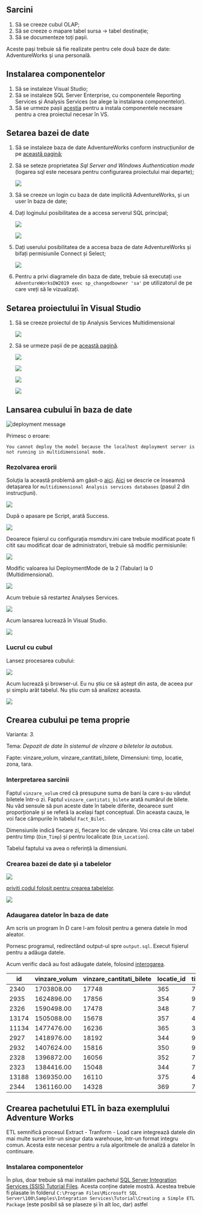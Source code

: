 ## Sarcini

1. Să se creeze cubul OLAP;
2. Să se creeze o mapare tabel sursa -> tabel destinație;
3. Să se documenteze toți pașii.

Aceste pași trebuie să fie realizate pentru cele două baze de date: AdventureWorks și una personală.


## Instalarea componentelor

1. Să se instaleze Visual Studio;
2. Să se instaleze SQL Server Enterprise, cu componentele Reporting Services și Analysis Services (se alege la instalarea componentelor).
3. Să se urmeze pașii [aceștia](https://learn.microsoft.com/en-us/sql/ssdt/download-sql-server-data-tools-ssdt?view=sql-server-ver16) pentru a instala componentele necesare pentru a crea proiectul necesar în VS.


## Setarea bazei de date

1. Să se instaleze baza de date AdventureWorks conform instrucțiunilor de pe [această pagină](https://learn.microsoft.com/en-us/sql/samples/adventureworks-install-configure?view=sql-server-ver16&tabs=ssms);
2. Să se seteze proprietatea *Sql Server and Windows Authentication mode* (logarea sql este necesara pentru configurarea proiectului mai departe);
   
   ![](images/login_sql_server.png)

3. Să se creeze un login cu baza de date implicită AdventureWorks, și un user în baza de date;
   
4. Dați loginului posibilitatea de a accesa serverul SQL principal;
   
   ![](images/login_config.png)

   ![](images/login_config1.png)

5. Dați userului posibilitatea de a accesa baza de date AdventureWorks și bifați permisiunile Connect și Select;

    ![](images/user_config.png)

6. Pentru a privi diagramele din baza de date, trebuie să executați `use AdventureWorksDW2019 exec sp_changedbowner 'sa'` pe utilizatorul de pe care vreți să le vizualizați.


## Setarea proiectului în Visual Studio

1. Să se creeze proiectul de tip Analysis Services Multidimensional

    ![](images/vs_project_create.png)

2. Să se urmeze pașii de pe [această pagină](https://shristi08.medium.com/creating-cube-in-ssas-3c7e0fa5dd9f).

    ![](images/cube_1.png)

    ![](images/cube_2.png)

    ![](images/cube_3.png)

    ![](images/cube_diagram.png)

## Lansarea cubului în baza de date

<!-- Dacă ne uităm la meniul de lansare (deployment) în proiectul în Visual Studio, vedem următoarea eroare:

```
Either the user, 'DESKTOP-SSIOI5J\Anton', does not have access to the 'AdventureWorks1' database, or the database does not exist.
```

Acum dacă ne uităm la setările bazei de date, vedem că numele bazei de date este AdventureWorks1, însă așa baza de date nu există. 

![database name](images/AdventureWorks1.png) -->


![deployment message](images/deployment_message.png)

Primesc o eroare:

```
You cannot deploy the model because the localhost deployment server is not running in multidimensional mode.
```

### Rezolvarea erorii

Soluția la această problemă am găsit-o [aici](https://www.sanssql.com/2013/11/change-ssas-deployment-mode-from.html). 
[Aici](https://learn.microsoft.com/en-us/analysis-services/multidimensional-models/attach-and-detach-analysis-services-databases?view=asallproducts-allversions) se descrie ce înseamnă detașarea lor `multidimensional Analysis services databases` (pasul 2 din instrucțiuni).

![](images/detach_task.png)

După o apasare pe Script, arată Success.

![](images/detached.png)

Deoarece fișierul cu configurația msmdsrv.ini care trebuie modificat poate fi citit sau modificat doar de administratori, trebuie să modific permisiunile:

![](images/permissions_mssql_config.png)

Modific valoarea lui DeploymentMode de la 2 (Tabular) la 0 (Multidimensional).

![](images/deployment_mode_modification.png)

Acum trebuie să restartez Analyses Services.

![](images/restart_analysis_services.png)

Acum lansarea lucrează în Visual Studio.

![](images/deployment_worked.png)

### Lucrul cu cubul

Lansez procesarea cubului:

![](images/processing_of_cube.png)

Acum lucrează și browser-ul.
Eu nu știu ce să aștept din asta, de aceea pur și simplu arăt tabelul. Nu știu cum să analizez aceasta.

![](images/browser.png)


## Crearea cubului pe tema proprie

Varianta: *3.*

Tema: *Depozit de date în sistemul de vînzare a biletelor la autobus.*

Fapte: vinzare_volum, vinzare_cantitati_bilete, Dimensiuni: timp, locatie, zona, tara.


### Interpretarea sarcinii

Faptul `vinzare_volum` cred că presupune suma de bani la care s-au vândut biletele într-o zi.
Faptul `vinzare_cantitati_bilete` arată numărul de bilete.
Nu văd sensule să pun aceste date în tabele diferite, deoarece sunt proporționale și se referă la același fapt conceptual.
Din aceasta cauza, le voi face câmpurile în tabelul `Fact_Bilet`.

Dimensiunile indică fiecare zi, fiecare loc de vânzare.
Voi crea căte un tabel pentru timp (`Dim_Timp`) și pentru localicate (`Dim_Location`).

Tabelul faptului va avea o referință la dimensiuni.

### Crearea bazei de date și a tabelelor

![](images/create_personal_db.png)

[priviti codul folosit pentru crearea tabelelor](./sql/CreateTables.sql).

![](images/user_creation_in_custom_db.png)


### Adaugarea datelor în baza de date

Am scris un program în D care l-am folosit pentru a genera datele în mod aleator.

Pornesc programul, redirectând output-ul spre `output.sql`. Execut fișierul pentru a adăuga datele.

Acum verific dacă au fost adăugate datele, folosind [interogarea](./sql/ShowData.sql).

id    | vinzare_volum | vinzare_cantitati_bilete | locatie_id | timp_id | id  | locatie  | zona  | tara        | id | zi | luna | saptamana | an   | data_concreta
------|---------------|--------------------------|------------|---------|-----|----------|-------|-------------|----|----|------|-----------|------|--------------
2340  | 1703808.00    | 17748                    | 365        | 7       | 365 | Bruges   | Zone1 | Belgium     | 7  | 14 | 10   | 2         | 2022 | 2022-10-14
2935  | 1624896.00    | 17856                    | 354        | 9       | 354 | Antwerp  | Zone7 | Belgium     | 9  | 23 | 10   | 2         | 2022 | 2022-10-23
2326  | 1590498.00    | 17478                    | 348        | 7       | 348 | Antwerp  | Zone1 | Belgium     | 7  | 14 | 10   | 2         | 2022 | 2022-10-14
13174 | 1505088.00    | 15678                    | 357        | 44      | 357 | Ghent    | Zone1 | Belgium     | 44 | 3  | 9    | 1         | 2023 | 2023-09-03
11134 | 1477476.00    | 16236                    | 365        | 37      | 365 | Bruges   | Zone1 | Belgium     | 37 | 19 | 5    | 2         | 2023 | 2023-05-19
2927  | 1418976.00    | 18192                    | 344        | 9       | 344 | Nijmegen | Zone1 | Netherlands | 9  | 23 | 10   | 2         | 2022 | 2022-10-23
2932  | 1407624.00    | 15816                    | 350        | 9       | 350 | Antwerp  | Zone3 | Belgium     | 9  | 23 | 10   | 2         | 2022 | 2022-10-23
2328  | 1396872.00    | 16056                    | 352        | 7       | 352 | Antwerp  | Zone5 | Belgium     | 7  | 14 | 10   | 2         | 2022 | 2022-10-14
2323  | 1384416.00    | 15048                    | 344        | 7       | 344 | Nijmegen | Zone1 | Netherlands | 7  | 14 | 10   | 2         | 2022 | 2022-10-14
13188 | 1369350.00    | 16110                    | 375        | 44      | 375 | Leuven   | Zone3 | Belgium     | 44 | 3  | 9    | 1         | 2023 | 2023-09-03
2344  | 1361160.00    | 14328                    | 369        | 7       | 369 | Bruges   | Zone5 | Belgium     | 7  | 14 | 10   | 2         | 2022 | 2022-10-14



## Crearea pachetului ETL în baza exemplului Adventure Works

ETL semnifică procesul Extract - Tranform - Load care integrează datele din mai multe surse 
într-un singur data warehouse, într-un format integru comun.
Acesta este necesar pentru a rula algoritmele de analiză a datelor în continuare.

### Instalarea componentelor

În plus, doar trebuie să mai instalăm pachetul [SQL Server Integration Services (SSIS) Tutorial Files](https://www.microsoft.com/en-us/download/details.aspx?id=56827).
Acesta conține datele mostră.
Acestea trebuie fi plasate în folderul `C:\Program Files\Microsoft SQL Server\100\Samples\Integration Services\Tutorial\Creating a Simple ETL Package`
(este posibil să se plaseze și în alt loc, dar) astfel 